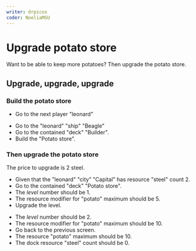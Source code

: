 ```yaml
---
writer: drpicox
coder: NoeliaMGU
---
```


# Upgrade potato store
Want to be able to keep more potatoes? Then upgrade the potato store.

## Upgrade, upgrade, upgrade

### Build the potato store
 * Go to the next player "leonard"
 <!-- SNAPSHOT status=200 -->
 * Go to the "leonard" "ship" "Beagle"
 * Go to the contained "deck" "Builder".
 * Build the "Potato store".
 <!-- SNAPSHOT status=200 -->


### Then upgrade the potato store
The price to upgrade is 2 steel.
 * Given that the "leonard" "city" "Capital" has resource "steel" count 2.
 * Go to the contained "deck" "Potato store".
 * The _level_ number should be 1.
 * The resource modifier for "potato" maximum should be 5.
 * Upgrade the level.
 <!-- SNAPSHOT status=200 -->
 * The _level_ number should be 2.
 * The resource modifier for "potato" maximum should be 10.
 * Go back to the previous screen.
 * The resource "potato" maximum should be 10.
 * The dock resource "steel" count should be 0.
